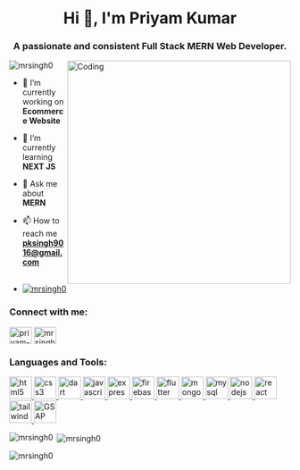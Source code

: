<h1 align="center">Hi 👋, I'm Priyam Kumar</h1>
<h3 align="center">A passionate and consistent Full Stack MERN Web Developer.</h3>
<img align="right" alt="Coding" width="400" src="https://cdn.dribbble.com/users/1162077/screenshots/3848914/programmer.gif">

<p align="left"> <img src="https://komarev.com/ghpvc/?username=mrsingh0&label=Profile%20views&color=0e75b6&style=flat" alt="mrsingh0" /> </p>

- 🔭 I’m currently working on **Ecommerce Website**

- 🌱 I’m currently learning **NEXT JS**

- 💬 Ask me about **MERN**

- 📫 How to reach me **pksingh9016@gmail.com**

- <p align="left"> <a href="https://github.com/ryo-ma/github-profile-trophy"><img src="https://github-profile-trophy.vercel.app/?username=mrsingh0" alt="mrsingh0" /></a> </p>

<h3 align="left">Connect with me:</h3>
<p align="left">
<a href="https://linkedin.com/in/priyam-kumar-51406424b" target="blank"><img align="center" src="https://encrypted-tbn0.gstatic.com/images?q=tbn:ANd9GcQG3_jlMqfdaI7hfLEz8L-JHBaSF2Lm8KAGrw&usqp=CAU" alt="priyam-kumar-51406424b" height="30" width="40" /></a>
<a href="https://www.leetcode.com/mr singh" target="blank"><img align="center" src="https://raw.githubusercontent.com/rahuldkjain/github-profile-readme-generator/master/src/images/icons/Social/leet-code.svg" alt="mr singh" height="30" width="40" /></a>
</p>

<h3 align="left">Languages and Tools:</h3>

<p align="left"> <a href="https://www.w3.org/html/" target="_blank" rel="noreferrer"> <img src="https://catalin.red/dist/uploads/2011/01/css3-html5-logo-initial.png" alt="html5" width="40" height="40"/> </a> <a href="https://www.w3schools.com/css/" target="_blank" rel="noreferrer"> <img src="https://seeklogo.com/images/C/css3-logo-8724075274-seeklogo.com.png" alt="css3" width="40" height="40"/> </a> <a href="https://dart.dev" target="_blank" rel="noreferrer"> <img src="https://www.vectorlogo.zone/logos/dartlang/dartlang-icon.svg" alt="dart" width="40" height="40"/> </a> <a href="https://developer.mozilla.org/en-US/docs/Web/JavaScript" target="_blank" rel="noreferrer"> <img src="https://res.cloudinary.com/startup-grind/image/upload/c_fill,dpr_2.0,f_auto,g_center,h_1080,q_100,w_1080/v1/gcs/platform-data-dsc/events/logo-javascript-png-html-code-allows-to-embed-javascript-logo-in-your-website-587.png" alt="javascript" width="40" height="40"/> </a> <a href="https://expressjs.com" target="_blank" rel="noreferrer"> <img src="https://ajeetchaulagain.com/static/7cb4af597964b0911fe71cb2f8148d64/87351/express-js.png" alt="express" width="40" height="40"/> </a> <a href="https://firebase.google.com/" target="_blank" rel="noreferrer"> <img src="https://www.vectorlogo.zone/logos/firebase/firebase-icon.svg" alt="firebase" width="40" height="40"/> </a> <a href="https://flutter.dev" target="_blank" rel="noreferrer"> <img src="https://www.vectorlogo.zone/logos/flutterio/flutterio-icon.svg" alt="flutter" width="40" height="40"/> </a> <a href="https://www.mongodb.com/" target="_blank" rel="noreferrer"> <img src="https://cdn.iconscout.com/icon/free/png-256/free-mongodb-5-1175140.png?f=webp" alt="mongodb" width="40" height="40"/> </a> <a href="https://www.mysql.com/" target="_blank" rel="noreferrer"> <img src="https://encrypted-tbn0.gstatic.com/images?q=tbn:ANd9GcTY6iAc7SWLOwn049p5AbkpH6c1-Siv-ZqK4Q&usqp=CAU" alt="mysql" width="40" height="40"/> </a> <a href="https://nodejs.org" target="_blank" rel="noreferrer"> <img src="https://encrypted-tbn0.gstatic.com/images?q=tbn:ANd9GcRV5um8N8D4MJBU2p9B9-lM8fWkAOJBqmNQyw&usqp=CAU" alt="nodejs" width="40" height="40"/> </a> <a href="https://reactjs.org/" target="_blank" rel="noreferrer"> <img src="https://encrypted-tbn0.gstatic.com/images?q=tbn:ANd9GcRa55wSu9pV2Xy0bwWUp6xumubVp6IlBe3Fdw&usqp=CAU" alt="react" width="40" height="40"/> </a> <a href="https://tailwindcss.com/" target="_blank" rel="noreferrer"> <img src="https://www.vectorlogo.zone/logos/tailwindcss/tailwindcss-icon.svg" alt="tailwind" width="40" height="40"/> </a> <a href="https://gsap.com/" target="_blank" rel="noreferrer"> <img src="https://encrypted-tbn0.gstatic.com/images?q=tbn:ANd9GcTHsmJvuKg57pwzWPQ49OwkPV8K3I_yq6NbpA&usqp=CAU" alt="GSAP" width="40" height="40"/> </a> </p>

<p><img align="left" src="https://github-readme-stats.vercel.app/api/top-langs?username=mrsingh0&show_icons=true&locale=en&layout=compact" alt="mrsingh0" /></p>

<p>&nbsp;<img align="center" src="https://github-readme-stats.vercel.app/api?username=mrsingh0&show_icons=true&locale=en" alt="mrsingh0" /></p>

<p><img align="center" src="https://github-readme-streak-stats.herokuapp.com/?user=mrsingh0&" alt="mrsingh0" /></p>
